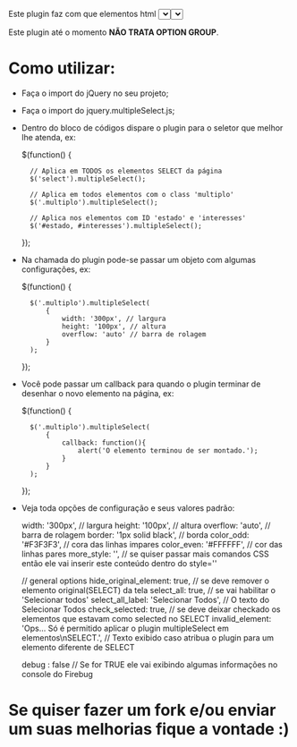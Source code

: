 Este plugin faz com que elementos html <select> sejam transformados em select multiplo. 
Ele remove o <select> da tela e monta uma div com os checkbox.

Este plugin até o momento <b>NÃO TRATA OPTION GROUP</b>.

# Como utilizar:

* Faça o import do jQuery no seu projeto;

* Faça o import do jquery.multipleSelect.js;

* Dentro do bloco de códigos dispare o plugin para o seletor que melhor lhe atenda, ex:

    $(function() {
    
        // Aplica em TODOS os elementos SELECT da página
        $('select').multipleSelect();

        // Aplica em todos elementos com o class 'multiplo'
        $('.multiplo').multipleSelect();

        // Aplica nos elementos com ID 'estado' e 'interesses'
        $('#estado, #interesses').multipleSelect();
        
    });

* Na chamada do plugin pode-se passar um objeto com algumas configurações, ex: 

    $(function() {
    
        $('.multiplo').multipleSelect(
            {
                width: '300px', // largura
                height: '100px', // altura
                overflow: 'auto' // barra de rolagem
            }
        );
        
    });

* Você pode passar um callback para quando o plugin terminar de desenhar o novo elemento na página, ex:

    $(function() {
    
        $('.multiplo').multipleSelect(
            {
                callback: function(){
                    alert('O elemento terminou de ser montado.');
                }
            }
        );
        
    });

* Veja toda opções de configuração e seus valores padrão:

    width: '300px', // largura
    height: '100px', // altura
    overflow: 'auto', // barra de rolagem
    border: '1px solid black', // borda
    color_odd: '#F3F3F3', // cora das linhas impares
    color_even: '#FFFFFF', // cor das linhas pares
    more_style: '', // se quiser passar mais comandos CSS então ele vai inserir este conteúdo dentro do style=''

    // general options
    hide_original_element: true, // se deve remover o elemento original(SELECT) da tela
    select_all: true, // se vai habilitar o 'Selecionar todos'
    select_all_label: 'Selecionar Todos', // O texto do Selecionar Todos
    check_selected: true, // se deve deixar checkado os elementos que estavam como selected no SELECT
    invalid_element: 'Ops... Só é permitido aplicar o plugin multipleSelect em elementos\nSELECT.', // Texto exibido caso atribua o plugin para um elemento diferente de SELECT

    debug : false // Se for TRUE ele vai exibindo algumas informações no console do Firebug

# Se quiser fazer um fork e/ou enviar um suas melhorias fique a vontade :)